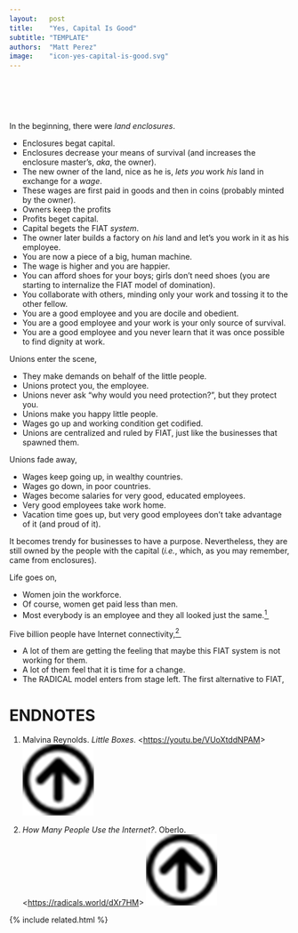 ```yaml
---
layout:   post
title:    "Yes, Capital Is Good"
subtitle: "TEMPLATE"
authors:  "Matt Perez"
image:    "icon-yes-capital-is-good.svg"
---
```


<div style="display:none;">
 <p>Capital is good and goodness. We have to fix that&mdash;and we can!</p>
</div>

<h1>&nbsp;</h1>
 <p>In the beginning, there were <em>land enclosures</em>.</p>
  <ul>
   <li>Enclosures begat capital.</li>
   <li>Enclosures decrease your means of survival (and increases the enclosure master&rsquo;s, <em>aka</em>, the owner).</li>
   <li>The new owner of the land, nice as he is, <em>lets you</em> work <em>his</em> land in exchange for a <em>wage</em>.</li>
   <li>These wages are first paid in goods and then in coins (probably minted by the owner).</li>
   <li>Owners keep the profits</li>
   <li>Profits beget capital.</li>
   <li>Capital begets the <span class="_paradigm">FIAT</span> <em>system</em>.</li>
   <li>The owner later builds a factory on <em>his</em> land and let&rsquo;s you work in it as his employee.</li>
   <li>You are now a piece of a big, human machine.</li>
   <li>The wage is higher and you are happier.</li>
   <li>You can afford shoes for your boys; girls don&rsquo;t need shoes (you are starting to internalize the <span class="_paradigm">FIAT</span> model of domination).</li>
   <li>You collaborate with others, minding only your work and tossing it to the other fellow.</li>
   <li>You are a good employee and you are docile and obedient.</li>
   <li>You are a good employee and your work is your only source of survival.</li>
   <li>You are a good employee and you never learn that it was once possible to find  dignity at work.</li>
  </ul>
 <p>Unions enter the scene,</p>
  <ul>
   <li>They make demands on behalf of the little people.</li>
   <li>Unions protect you, the employee.</li>
   <li>Unions never ask &ldquo;why would you need protection?&rdquo;, but they protect you.</li>
   <li>Unions make you happy little people.</li>
   <li>Wages go up and working condition get codified.</li>
   <li>Unions are centralized and ruled by <span class="_paradigm">FIAT</span>, just like the businesses that spawned them.</li>
  </ul>
 <p>Unions fade away,</p>
  <ul>
   <li>Wages keep going up, in wealthy countries.</li>
   <li>Wages go down, in poor countries.</li>
   <li>Wages become salaries for very good, educated employees.</li>
   <li>Very good employees take work home.</li>
   <li>Vacation time goes up, but very good employees don&rsquo;t take advantage of it (and proud of it).</li>
  </ul>
 <p>It becomes trendy for businesses to have a purpose. Nevertheless, they are still owned by the people with the capital (<em>i.e.</em>, which, as you may remember, came from enclosures).</p>
 <p>Life goes on,</p>
  <ul>
   <li>Women join the workforce.</li>
   <li>Of course, women get paid less than men.</li>
   <li>Most everybody is an employee and <span class="_quotespan">they all looked just the same</span>.<a href="#en01"><sup id="bm01">1&nbsp;</sup></a></li>
  </ul>
 <p>Five billion people have Internet connectivity,<a href="#en02"><sup id="bm02">2&nbsp;</sup></a></p>
  <ul>
   <li>A lot of them are getting the feeling that maybe this <span class="_paradigm">FIAT</span> system is not working for them.</li>
   <li>A lot of them feel that it is time for a change.</li>
   <li>The <span class="_paradigm">RADICAL</span> model enters from stage left. The first alternative to <span class="_paradigm">FIAT</span>,</li>
  </ul>

<h1 class="_section">ENDNOTES</h1>
 <ol>
  <li id="en01">
   <p class="_list-item">
    Malvina Reynolds.
    <em>Little Boxes</em>.
    &lt;<a href="https://youtu.be/VUoXtddNPAM" target="_blank">https://youtu.be/VUoXtddNPAM</a>&gt;
    <a class="_uparrow" href="#bm01"><img src="/assets/img/arrow-up-icon.png"></a>
   </p>
  </li>
  <li id="en02">
   <p class="_list-item">
    <em>How Many People Use the Internet?</em>.
    Oberlo.
    &lt;<a href="https://radicals.world/dXr7HM" target="_blank">https://radicals.world/dXr7HM</a>&gt;
    <a class="_uparrow" href="#bm02"><img src="/assets/img/arrow-up-icon.png"></a>
   </p>
  </li>
 </ol>

{% include related.html %}

